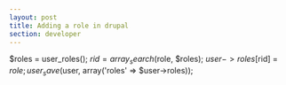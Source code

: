 ```yaml
---
layout: post
title: Adding a role in drupal
section: developer
---
```

$roles = user_roles();
$rid = array_search($role, $roles);
$user->roles[$rid] = $role;
user_save($user, array('roles' => $user->roles));
